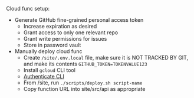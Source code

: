 Cloud func setup:

- Generate GitHub fine-grained personal access token
  - Increase expiration as desired
  - Grant access to only one relevant repo
  - Grant write permissions for issues
  - Store in password vault
- Manually deploy cloud func
  - Create `/site/.env.local` file, make sure it is NOT TRACKED BY GIT, and make its contents `GITHUB_TOKEN=TOKENVALUE123`
  - Install `gcloud` CLI tool
  - [Authenticate CLI](https://cloud.google.com/docs/authentication/gcloud)
  - From /site, run `./scripts/deploy.sh script-name`
  - Copy function URL into site/src/api as appropriate

